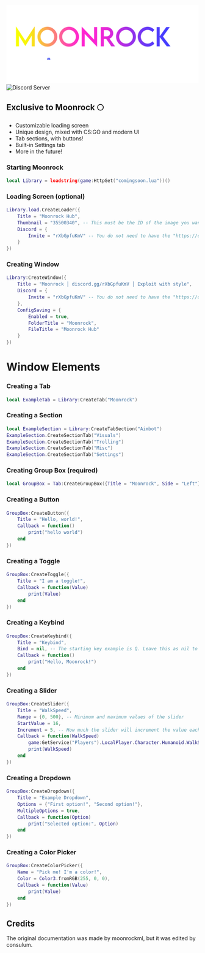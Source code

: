 ![Landing Pod](ImageAssets/MoonRockLogo_D.png)
![Discord Server](https://discord.com/api/guilds/1133892104507097159/widget.png)

## Exclusive to Moonrock 🌕
- Customizable loading screen
- Unique design, mixed with CS:GO and modern UI
- Tab sections, with buttons!
- Built-in Settings tab
- More in the future!

### Starting Moonrock
```lua
local Library = loadstring(game:HttpGet("comingsoon.lua"))()
```

### Loading Screen (optional)
```lua
Library.load.CreateLoader({
    Title = "Moonrock Hub",
    Thumbnail = "35500340", -- This must be the ID of the image you want to be the thumbnail.
    Discord = {
        Invite = "rXbGpfuKmV" -- You do not need to have the "https://discord.gg/" part of the invite here, only the code.
    }
})
```

### Creating Window
```lua
Library:CreateWindow({
    Title = "Moonrock │ discord.gg/rXbGpfuKmV │ Exploit with style",
    Discord = {
        Invite = "rXbGpfuKmV" -- You do not need to have the "https://discord.gg/" part of the invite here, only the code.
    },
    ConfigSaving = {
        Enabled = true,
        FolderTitle = "Moonrock",
        FileTitle = "Moonrock Hub"
    }
})
```

# Window Elements 
### Creating a Tab
```lua
local ExampleTab = Library:CreateTab("Moonrock")
```
### Creating a Section
```lua
local ExampleSection = Library:CreateTabSection("Aimbot")
ExampleSection.CreateSectionTab("Visuals")
ExampleSection.CreateSectionTab("Trolling")
ExampleSection.CreateSectionTab("Misc")
ExampleSection.CreateSectionTab("Settings")
```
### Creating Group Box (required)
```lua
local GroupBox = Tab:CreateGroupBox({Title = "Moonrock", Side = "Left"})
```

### Creating a Button
```lua
GroupBox:CreateButton({
    Title = "Hello, world!",
    Callback = function()
        print("hello world")
    end
})
```

### Creating a Toggle
```lua
GroupBox:CreateToggle({
	Title = "I am a toggle!",
	Callback = function(Value)
		print(Value)
	end
})
```

### Creating a Keybind
```lua
GroupBox:CreateKeybind({
	Title = "Keybind",
	Bind = nil, -- The starting key example is Q. Leave this as nil to have no keybind to start with.
	Callback = function()
		print("Hello, Moonrock!")
	end
})
```

### Creating a Slider
```lua
GroupBox:CreateSlider({
	Title = "WalkSpeed",
	Range = {0, 500}, -- Minimum and maximum values of the slider
	StartValue = 16,
	Increment = 5, -- How much the slider will increment the value each pixel.
	Callback = function(WalkSpeed)
		game:GetService("Players").LocalPlayer.Character.Humanoid.WalkSpeed = WalkSpeed
		print(WalkSpeed)
	end
})
```

### Creating a Dropdown
```lua
GroupBox:CreateDropdown({
	Title = "Example Dropdown",
	Options = {"First option!", "Second option!"}, 
	MultipleOptions = true,
	Callback = function(Option)
		print("Selected option:", Option)
	end
})
```

### Creating a Color Picker
```lua
GroupBox:CreateColorPicker({
	Name = "Pick me! I'm a color!",
	Color = Color3.fromRGB(255, 0, 0),
	Callback = function(Value)
		print(Value)
	end
})
```

## Credits
The original documentation was made by moonrockml, but it was edited by consulum.
